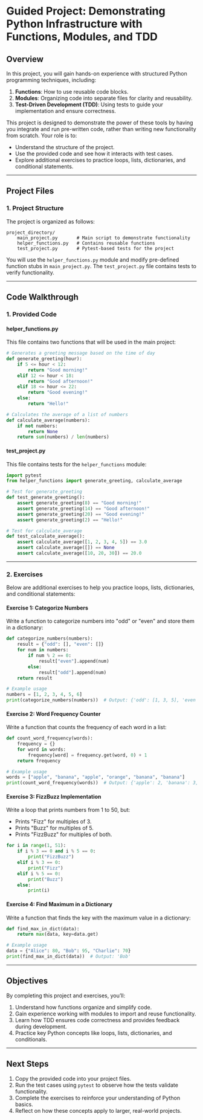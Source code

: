 # Guided Project: Demonstrating Python Infrastructure with Functions, Modules, and TDD

## **Overview**
In this project, you will gain hands-on experience with structured Python programming techniques, including:
1. **Functions**: How to use reusable code blocks.
2. **Modules**: Organizing code into separate files for clarity and reusability.
3. **Test-Driven Development (TDD)**: Using tests to guide your implementation and ensure correctness.

This project is designed to demonstrate the power of these tools by having you integrate and run pre-written code, rather than writing new functionality from scratch. Your role is to:
- Understand the structure of the project.
- Use the provided code and see how it interacts with test cases.
- Explore additional exercises to practice loops, lists, dictionaries, and conditional statements.

---

## **Project Files**
### **1. Project Structure**
The project is organized as follows:

```plaintext
project_directory/
    main_project.py       # Main script to demonstrate functionality
    helper_functions.py   # Contains reusable functions
    test_project.py       # Pytest-based tests for the project
```

You will use the `helper_functions.py` module and modify pre-defined function stubs in `main_project.py`. The `test_project.py` file contains tests to verify functionality.

---

## **Code Walkthrough**

### **1. Provided Code**
#### **helper_functions.py**

This file contains two functions that will be used in the main project:

```python
# Generates a greeting message based on the time of day
def generate_greeting(hour):
    if 5 <= hour < 12:
        return "Good morning!"
    elif 12 <= hour < 18:
        return "Good afternoon!"
    elif 18 <= hour <= 22:
        return "Good evening!"
    else:
        return "Hello!"

# Calculates the average of a list of numbers
def calculate_average(numbers):
    if not numbers:
        return None
    return sum(numbers) / len(numbers)
```

#### **test_project.py**

This file contains tests for the `helper_functions` module:

```python
import pytest
from helper_functions import generate_greeting, calculate_average

# Test for generate_greeting
def test_generate_greeting():
    assert generate_greeting(8) == "Good morning!"
    assert generate_greeting(14) == "Good afternoon!"
    assert generate_greeting(20) == "Good evening!"
    assert generate_greeting(2) == "Hello!"

# Test for calculate_average
def test_calculate_average():
    assert calculate_average([1, 2, 3, 4, 5]) == 3.0
    assert calculate_average([]) == None
    assert calculate_average([10, 20, 30]) == 20.0
```

---

### **2. Exercises**

Below are additional exercises to help you practice loops, lists, dictionaries, and conditional statements:

#### **Exercise 1: Categorize Numbers**
Write a function to categorize numbers into "odd" or "even" and store them in a dictionary:

```python
def categorize_numbers(numbers):
    result = {"odd": [], "even": []}
    for num in numbers:
        if num % 2 == 0:
            result["even"].append(num)
        else:
            result["odd"].append(num)
    return result

# Example usage
numbers = [1, 2, 3, 4, 5, 6]
print(categorize_numbers(numbers))  # Output: {'odd': [1, 3, 5], 'even': [2, 4, 6]}
```

#### **Exercise 2: Word Frequency Counter**
Write a function that counts the frequency of each word in a list:

```python
def count_word_frequency(words):
    frequency = {}
    for word in words:
        frequency[word] = frequency.get(word, 0) + 1
    return frequency

# Example usage
words = ["apple", "banana", "apple", "orange", "banana", "banana"]
print(count_word_frequency(words))  # Output: {'apple': 2, 'banana': 3, 'orange': 1}
```

#### **Exercise 3: FizzBuzz Implementation**
Write a loop that prints numbers from 1 to 50, but:
- Prints "Fizz" for multiples of 3.
- Prints "Buzz" for multiples of 5.
- Prints "FizzBuzz" for multiples of both.

```python
for i in range(1, 51):
    if i % 3 == 0 and i % 5 == 0:
        print("FizzBuzz")
    elif i % 3 == 0:
        print("Fizz")
    elif i % 5 == 0:
        print("Buzz")
    else:
        print(i)
```

#### **Exercise 4: Find Maximum in a Dictionary**
Write a function that finds the key with the maximum value in a dictionary:

```python
def find_max_in_dict(data):
    return max(data, key=data.get)

# Example usage
data = {"Alice": 80, "Bob": 95, "Charlie": 70}
print(find_max_in_dict(data))  # Output: 'Bob'
```

---

## **Objectives**
By completing this project and exercises, you’ll:
1. Understand how functions organize and simplify code.
2. Gain experience working with modules to import and reuse functionality.
3. Learn how TDD ensures code correctness and provides feedback during development.
4. Practice key Python concepts like loops, lists, dictionaries, and conditionals.

---

## **Next Steps**
1. Copy the provided code into your project files.
2. Run the test cases using `pytest` to observe how the tests validate functionality.
3. Complete the exercises to reinforce your understanding of Python basics.
4. Reflect on how these concepts apply to larger, real-world projects.

